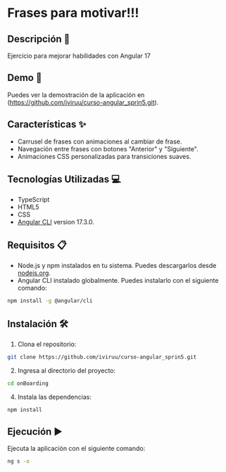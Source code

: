 # Frases para motivar!!!

## Descripción 📄

Ejercicio para mejorar habilidades con Angular 17

## Demo 🚀

Puedes ver la demostración de la aplicación en (https://github.com/iviruu/curso-angular_sprin5.git).

## Características ✨

- Carrusel de frases con animaciones al cambiar de frase.
- Navegación entre frases con botones "Anterior" y "Siguiente".
- Animaciones CSS personalizadas para transiciones suaves.


## Tecnologías Utilizadas 💻

- TypeScript
- HTML5
- CSS 
- [Angular CLI](https://github.com/angular/angular-cli) version 17.3.0.

## Requisitos 📋

- Node.js y npm instalados en tu sistema. Puedes descargarlos desde [nodejs.org](https://nodejs.org/).
- Angular CLI instalado globalmente. Puedes instalarlo con el siguiente comando:

```bash
npm install -g @angular/cli
```

## Instalación 🛠️

1. Clona el repositorio:
```bash
git clone https://github.com/iviruu/curso-angular_sprin5.git
```

2. Ingresa al directorio del proyecto:
```bash
cd onBoarding
```

4. Instala las dependencias:
```bash
npm install
```


## Ejecución ▶️
Ejecuta la aplicación con el siguiente comando:
```bash
ng s -o
```






